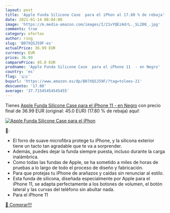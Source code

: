 ```yaml
---
layout: post
title: 'Apple Funda Silicone Case  para el iPhon al 17.80 % de rebaja'
date: 2021-01-14 08:04:00
image: 'https://m.media-amazon.com/images/I/21vYQEzAdrL._SL200_.jpg'
comments: true
category: ofertas
author: ring
slug: 'B07XQSJ59F-es'
actualPrice: 36.99 EUR
currency: EUR
price: 36.99
comparePrice: 45.0 EUR
prodname: 'Apple Funda Silicone Case  para el iPhone 11  - en Negro'
country: 'es'
flag: '🇪🇸'
buyurl: 'https://www.amazon.es/dp/B07XQSJ59F/?tag=tolees-21'
descuento: '17.80'
average: '37.71545454545455'
---
```


Tienes [Apple Funda Silicone Case  para el iPhone 11  - en Negro](https://www.amazon.es/dp/B07XQSJ59F/?tag=tolees-21) con precio final de  36.99 EUR (original: 45.0 EUR) (17.80 %  de rebaja) aqui!

[![Apple Funda Silicone Case  para el iPhon](https://m.media-amazon.com/images/I/21vYQEzAdrL._SL200_.jpg)](https://www.amazon.es/dp/B07XQSJ59F/?tag=tolees-21)

🔎:

- El forro de suave microfibra protege tu iPhone, y la silicona exterior tiene un tacto tan agradable que te va a sorprender.
- Además, puedes dejar la funda siempre puesta, incluso durante la carga inalámbrica.
- Como todas las fundas de Apple, se ha sometido a miles de horas de pruebas a lo largo de todo el proceso de diseño y fabricación.
- Para que protejas tu iPhone de arañazos y caídas sin renunciar al estilo.
- Esta funda de silicona, diseñada especialmente por Apple para el iPhone 11, se adapta perfectamente a los botones de volumen, el botón lateral y las curvas del teléfono sin abultar nada.
- Para el iPhone 11

[🛒 Comprar!!!](https://www.amazon.es/dp/B07XQSJ59F/?tag=tolees-21)
